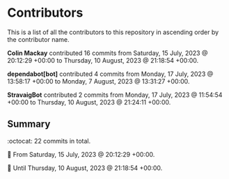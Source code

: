 # Contributors

This is a list of all the contributors to this repository in ascending order by the contributor name.

**Colin Mackay** contributed 16 commits from Saturday, 15 July, 2023 @ 20:12:29 +00:00 to Thursday, 10 August, 2023 @ 21:18:54 +00:00.

**dependabot[bot]** contributed 4 commits from Monday, 17 July, 2023 @ 13:58:17 +00:00 to Monday, 7 August, 2023 @ 13:31:27 +00:00.

**StravaigBot** contributed 2 commits from Monday, 17 July, 2023 @ 11:54:54 +00:00 to Thursday, 10 August, 2023 @ 21:24:11 +00:00.

## Summary

:octocat: 22 commits in total.

:date: From Saturday, 15 July, 2023 @ 20:12:29 +00:00.

:date: Until Thursday, 10 August, 2023 @ 21:18:54 +00:00.

